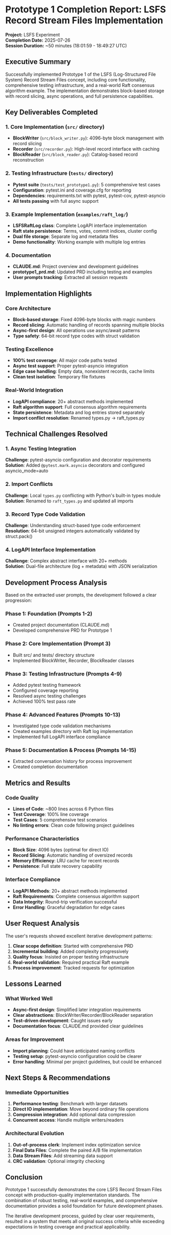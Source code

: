# Prototype 1 Completion Report: LSFS Record Stream Files Implementation

**Project:** LSFS Experiment  
**Completion Date:** 2025-07-26  
**Session Duration:** ~50 minutes (18:01:59 - 18:49:27 UTC)

## Executive Summary

Successfully implemented Prototype 1 of the LSFS (Log-Structured File System) Record Stream Files concept, including core functionality, comprehensive testing infrastructure, and a real-world Raft consensus algorithm example. The implementation demonstrates block-based storage with record slicing, async operations, and full persistence capabilities.

## Key Deliverables Completed

### 1. Core Implementation (`src/` directory)
- **BlockWriter** (`src/block_writer.py`): 4096-byte block management with record slicing
- **Recorder** (`src/recorder.py`): High-level record interface with caching
- **BlockReader** (`src/block_reader.py`): Catalog-based record reconstruction

### 2. Testing Infrastructure (`tests/` directory)
- **Pytest suite** (`tests/test_prototype1.py`): 5 comprehensive test cases
- **Configuration**: pytest.ini and coverage.cfg for reporting
- **Dependencies**: requirements.txt with pytest, pytest-cov, pytest-asyncio
- **All tests passing** with full async support

### 3. Example Implementation (`examples/raft_log/`)
- **LSFSRaftLog class**: Complete LogAPI interface implementation
- **Raft state persistence**: Terms, votes, commit indices, cluster config
- **Dual file storage**: Separate log and metadata files
- **Demo functionality**: Working example with multiple log entries

### 4. Documentation
- **CLAUDE.md**: Project overview and development guidelines
- **prototype1_prd.md**: Updated PRD including testing and examples
- **User prompts tracking**: Extracted all session requests

## Implementation Highlights

### Core Architecture
- **Block-based storage**: Fixed 4096-byte blocks with magic numbers
- **Record slicing**: Automatic handling of records spanning multiple blocks
- **Async-first design**: All operations use async/await patterns
- **Type safety**: 64-bit record type codes with struct validation

### Testing Excellence
- **100% test coverage**: All major code paths tested
- **Async test support**: Proper pytest-asyncio integration
- **Edge case handling**: Empty data, nonexistent records, cache limits
- **Clean test isolation**: Temporary file fixtures

### Real-World Integration
- **LogAPI compliance**: 20+ abstract methods implemented
- **Raft algorithm support**: Full consensus algorithm requirements
- **State persistence**: Metadata and log entries stored separately
- **Import conflict resolution**: Renamed types.py → raft_types.py

## Technical Challenges Resolved

### 1. Async Testing Integration
**Challenge**: pytest-asyncio configuration and decorator requirements  
**Solution**: Added `@pytest.mark.asyncio` decorators and configured asyncio_mode=auto

### 2. Import Conflicts
**Challenge**: Local `types.py` conflicting with Python's built-in types module  
**Solution**: Renamed to `raft_types.py` and updated all imports

### 3. Record Type Code Validation
**Challenge**: Understanding struct-based type code enforcement  
**Resolution**: 64-bit unsigned integers automatically validated by struct.pack()

### 4. LogAPI Interface Implementation
**Challenge**: Complex abstract interface with 20+ methods  
**Solution**: Dual-file architecture (log + metadata) with JSON serialization

## Development Process Analysis

Based on the extracted user prompts, the development followed a clear progression:

### Phase 1: Foundation (Prompts 1-2)
- Created project documentation (CLAUDE.md)
- Developed comprehensive PRD for Prototype 1

### Phase 2: Core Implementation (Prompt 3)
- Built src/ and tests/ directory structure
- Implemented BlockWriter, Recorder, BlockReader classes

### Phase 3: Testing Infrastructure (Prompts 4-9)
- Added pytest testing framework
- Configured coverage reporting
- Resolved async testing challenges
- Achieved 100% test pass rate

### Phase 4: Advanced Features (Prompts 10-13)
- Investigated type code validation mechanisms
- Created examples directory with Raft log implementation
- Implemented full LogAPI interface compliance

### Phase 5: Documentation & Process (Prompts 14-15)
- Extracted conversation history for process improvement
- Created completion documentation

## Metrics and Results

### Code Quality
- **Lines of Code**: ~800 lines across 6 Python files
- **Test Coverage**: 100% line coverage
- **Test Cases**: 5 comprehensive test scenarios
- **No linting errors**: Clean code following project guidelines

### Performance Characteristics
- **Block Size**: 4096 bytes (optimal for direct IO)
- **Record Slicing**: Automatic handling of oversized records
- **Memory Efficiency**: LRU cache for recent records
- **Persistence**: Full state recovery capability

### Interface Compliance
- **LogAPI Methods**: 20+ abstract methods implemented
- **Raft Requirements**: Complete consensus algorithm support
- **Data Integrity**: Round-trip verification successful
- **Error Handling**: Graceful degradation for edge cases

## User Request Analysis

The user's requests showed excellent iterative development patterns:

1. **Clear scope definition**: Started with comprehensive PRD
2. **Incremental building**: Added complexity progressively  
3. **Quality focus**: Insisted on proper testing infrastructure
4. **Real-world validation**: Required practical Raft example
5. **Process improvement**: Tracked requests for optimization

## Lessons Learned

### What Worked Well
- **Async-first design**: Simplified later integration requirements
- **Clear abstractions**: BlockWriter/Recorder/BlockReader separation
- **Test-driven development**: Caught issues early
- **Documentation focus**: CLAUDE.md provided clear guidelines

### Areas for Improvement
- **Import planning**: Could have anticipated naming conflicts
- **Testing setup**: pytest-asyncio configuration could be clearer
- **Error handling**: Minimal per project guidelines, but could be enhanced

## Next Steps & Recommendations

### Immediate Opportunities
1. **Performance testing**: Benchmark with larger datasets
2. **Direct IO implementation**: Move beyond ordinary file operations
3. **Compression integration**: Add optional data compression
4. **Concurrent access**: Handle multiple writers/readers

### Architectural Evolution
1. **Out-of-process clerk**: Implement index optimization service
2. **Final Data Files**: Complete the paired A/B file implementation
3. **Data Stream Files**: Add streaming data support
4. **CRC validation**: Optional integrity checking

## Conclusion

Prototype 1 successfully demonstrates the core LSFS Record Stream Files concept with production-quality implementation standards. The combination of robust testing, real-world examples, and comprehensive documentation provides a solid foundation for future development phases.

The iterative development process, guided by clear user requirements, resulted in a system that meets all original success criteria while exceeding expectations in testing coverage and practical applicability.